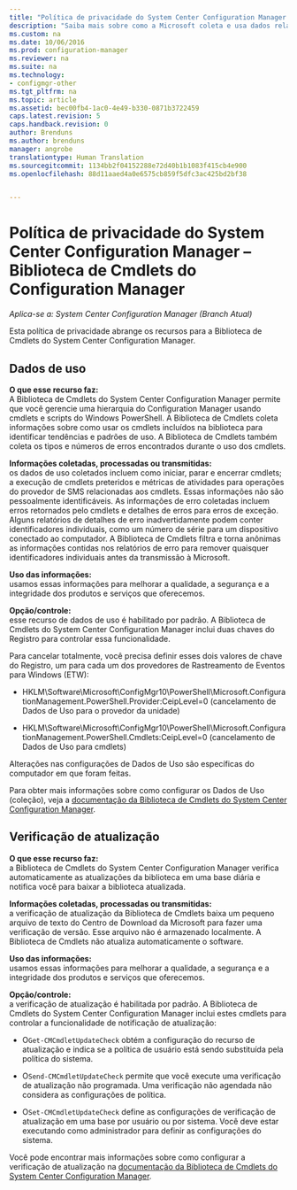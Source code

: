 ```yaml
---
title: "Política de privacidade do System Center Configuration Manager – Biblioteca de Cmdlets do Configuration Manager"
description: "Saiba mais sobre como a Microsoft coleta e usa dados relacionados à biblioteca de cmdlets do System Center Configuration Manager."
ms.custom: na
ms.date: 10/06/2016
ms.prod: configuration-manager
ms.reviewer: na
ms.suite: na
ms.technology:
- configmgr-other
ms.tgt_pltfrm: na
ms.topic: article
ms.assetid: bec00fb4-1ac0-4e49-b330-0871b3722459
caps.latest.revision: 5
caps.handback.revision: 0
author: Brenduns
ms.author: brenduns
manager: angrobe
translationtype: Human Translation
ms.sourcegitcommit: 1134bb2f04152288e72d40b1b1083f415cb4e900
ms.openlocfilehash: 88d11aaed4a0e6575cb859f5dfc3ac425bd2bf38


---
```

# <a name="system-center-configuration-manager-privacy-statement---configuration-manager-cmdlet-library"></a>Política de privacidade do System Center Configuration Manager – Biblioteca de Cmdlets do Configuration Manager

*Aplica-se a: System Center Configuration Manager (Branch Atual)*

Esta política de privacidade abrange os recursos para a Biblioteca de Cmdlets do System Center Configuration Manager.  

## <a name="usage-data"></a>Dados de uso  
 **O que esse recurso faz:**   
A Biblioteca de Cmdlets do System Center Configuration Manager permite que você gerencie uma hierarquia do Configuration Manager usando cmdlets e scripts do Windows PowerShell. A Biblioteca de Cmdlets coleta informações sobre como usar os cmdlets incluídos na biblioteca para identificar tendências e padrões de uso.  A Biblioteca de Cmdlets também coleta os tipos e números de erros encontrados durante o uso dos cmdlets.  

 **Informações coletadas, processadas ou transmitidas:**   
os dados de uso coletados incluem como iniciar, parar e encerrar cmdlets; a execução de cmdlets preteridos e métricas de atividades para operações do provedor de SMS relacionadas aos cmdlets. Essas informações não são pessoalmente identificáveis.  As informações de erro coletadas incluem erros retornados pelo cmdlets e detalhes de erros para erros de exceção. Alguns relatórios de detalhes de erro inadvertidamente podem conter identificadores individuais, como um número de série para um dispositivo conectado ao computador. A Biblioteca de Cmdlets filtra e torna anônimas as informações contidas nos relatórios de erro para remover quaisquer identificadores individuais antes da transmissão à Microsoft.  

 **Uso das informações:**   
usamos essas informações para melhorar a qualidade, a segurança e a integridade dos produtos e serviços que oferecemos.  

 **Opção/controle:**   
esse recurso de dados de uso é habilitado por padrão. A Biblioteca de Cmdlets do System Center Configuration Manager inclui duas chaves do Registro para controlar essa funcionalidade.  

 Para cancelar totalmente, você precisa definir esses dois valores de chave do Registro, um para cada um dos provedores de Rastreamento de Eventos para Windows (ETW):  

-   HKLM\Software\Microsoft\ConfigMgr10\PowerShell\Microsoft.ConfigurationManagement.PowerShell.Provider:CeipLevel=0 (cancelamento de Dados de Uso para o provedor da unidade)  

-   HKLM\Software\Microsoft\ConfigMgr10\PowerShell\Microsoft.ConfigurationManagement.PowerShell.Cmdlets:CeipLevel=0 (cancelamento de Dados de Uso para cmdlets)  

 Alterações nas configurações de Dados de Uso são específicas do computador em que foram feitas.  

 Para obter mais informações sobre como configurar os Dados de Uso (coleção), veja a [documentação da Biblioteca de Cmdlets do System Center Configuration Manager](https://technet.microsoft.com/en-us/library/dn958404.aspx).  

## <a name="update-check"></a>Verificação de atualização  
 **O que esse recurso faz:**   
a Biblioteca de Cmdlets do System Center Configuration Manager verifica automaticamente as atualizações da biblioteca em uma base diária e notifica você para baixar a biblioteca atualizada.  

 **Informações coletadas, processadas ou transmitidas:**   
a verificação de atualização da Biblioteca de Cmdlets baixa um pequeno arquivo de texto do Centro de Download da Microsoft para fazer uma verificação de versão.   Esse arquivo não é armazenado localmente.  A Biblioteca de Cmdlets não atualiza automaticamente o software.  

 **Uso das informações:**   
usamos essas informações para melhorar a qualidade, a segurança e a integridade dos produtos e serviços que oferecemos.  

 **Opção/controle:**   
a verificação de atualização é habilitada por padrão.  A Biblioteca de Cmdlets do System Center Configuration Manager inclui estes cmdlets para controlar a funcionalidade de notificação de atualização:  

-   O`Get-CMCmdletUpdateCheck` obtém a configuração do recurso de atualização e indica se a política de usuário está sendo substituída pela política do sistema.  

-   O`Send-CMCmdletUpdateCheck` permite que você execute uma verificação de atualização não programada. Uma verificação não agendada não considera as configurações de política.  

-   O`Set-CMCmdletUpdateCheck` define as configurações de verificação de atualização em uma base por usuário ou por sistema. Você deve estar executando como administrador para definir as configurações do sistema.  

 Você pode encontrar mais informações sobre como configurar a verificação de atualização na [documentação da Biblioteca de Cmdlets do System Center Configuration Manager](https://technet.microsoft.com/en-us/library/dn958404.aspx).  



<!--HONumber=Nov16_HO1-->


